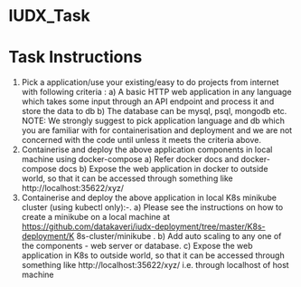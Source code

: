 # IUDX_Task

# Task Instructions
1) Pick a application/use your existing/easy to do projects from internet with following
criteria :
a) A basic HTTP web application in any language which takes some input
through an API endpoint and process it and store the data to db
b) The database can be mysql, psql, mongodb etc.
NOTE: We strongly suggest to pick application language and db which you are familiar
with for containerisation and deployment and we are not concerned with the code until
unless it meets the criteria above.
2) Containerise and deploy the above application components in local machine using
docker-compose
a) Refer docker docs and docker-compose docs
b) Expose the web application in docker to outside world, so that it can be
accessed through something like http://localhost:35622/xyz/
3) Containerise and deploy the above application in local K8s minikube cluster (using
kubectl only):-.
a) Please see the instructions on how to create a minikube on a local machine at
https://github.com/datakaveri/iudx-deployment/tree/master/K8s-deployment/K
8s-cluster/minikube .
b) Add auto scaling to any one of the components - web server or database.
c) Expose the web application in K8s to outside world, so that it can be
accessed through something like http://localhost:35622/xyz/ i.e. through
localhost of host machine
